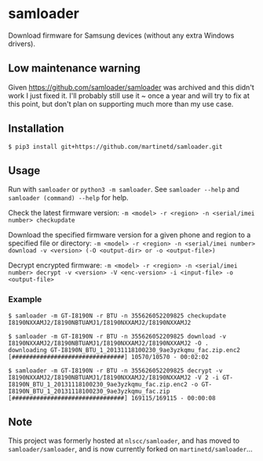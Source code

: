 # samloader

Download firmware for Samsung devices (without any extra Windows drivers).

## Low maintenance warning

Given https://github.com/samloader/samloader was archived and this didn't work I just fixed it.
I'll probably still use it ~ once a year and will try to fix at this point, but don't plan on
supporting much more than my use case.

## Installation

```
$ pip3 install git+https://github.com/martinetd/samloader.git
```

## Usage

Run with `samloader` or `python3 -m samloader`. See `samloader --help` and
`samloader (command) --help` for help.

Check the latest firmware version: `-m <model> -r <region> -n <serial/imei number> checkupdate`

Download the specified firmware version for a given phone and region to a
specified file or directory: `-m <model> -r <region> -n <serial/imei number> download -v <version> (-O
<output-dir> or -o <output-file>)`

Decrypt encrypted firmware: `-m <model> -r <region> -n <serial/imei number> decrypt -v <version> -V
<enc-version> -i <input-file> -o <output-file>`

### Example

```
$ samloader -m GT-I8190N -r BTU -n 355626052209825 checkupdate           
I8190NXXAMJ2/I8190NBTUAMJ1/I8190NXXAMJ2/I8190NXXAMJ2

$ samloader -m GT-I8190N -r BTU -n 355626052209825 download -v I8190NXXAMJ2/I8190NBTUAMJ1/I8190NXXAMJ2/I8190NXXAMJ2 -O .
downloading GT-I8190N_BTU_1_20131118100230_9ae3yzkqmu_fac.zip.enc2
[################################] 10570/10570 - 00:02:02

$ samloader -m GT-I8190N -r BTU -n 355626052209825 decrypt -v I8190NXXAMJ2/I8190NBTUAMJ1/I8190NXXAMJ2/I8190NXXAMJ2 -V 2 -i GT-I8190N_BTU_1_20131118100230_9ae3yzkqmu_fac.zip.enc2 -o GT-I8190N_BTU_1_20131118100230_9ae3yzkqmu_fac.zip
[################################] 169115/169115 - 00:00:08
```

## Note

This project was formerly hosted at `nlscc/samloader`, and has moved to
`samloader/samloader`, and is now currently forked on `martinetd/samloader`...
